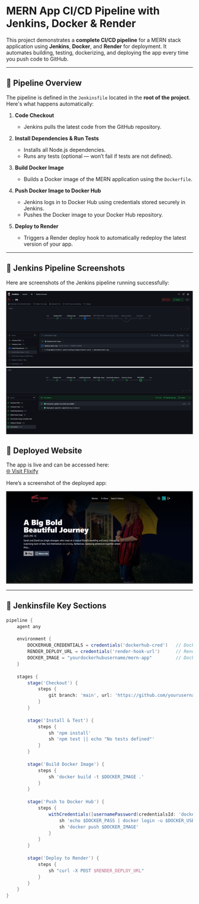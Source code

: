 # MERN App CI/CD Pipeline with Jenkins, Docker & Render

This project demonstrates a **complete CI/CD pipeline** for a MERN stack application using **Jenkins**, **Docker**, and **Render** for deployment. It automates building, testing, dockerizing, and deploying the app every time you push code to GitHub.

---

## 🔹 Pipeline Overview

The pipeline is defined in the `Jenkinsfile` located in the **root of the project**. Here's what happens automatically:

1. **Code Checkout**  
   - Jenkins pulls the latest code from the GitHub repository.

2. **Install Dependencies & Run Tests**  
   - Installs all Node.js dependencies.  
   - Runs any tests (optional — won’t fail if tests are not defined).

3. **Build Docker Image**  
   - Builds a Docker image of the MERN application using the `Dockerfile`.

4. **Push Docker Image to Docker Hub**  
   - Jenkins logs in to Docker Hub using credentials stored securely in Jenkins.  
   - Pushes the Docker image to your Docker Hub repository.

5. **Deploy to Render**  
   - Triggers a Render deploy hook to automatically redeploy the latest version of your app.

---

## 🔹 Jenkins Pipeline Screenshots

Here are screenshots of the Jenkins pipeline running successfully:

![Jenkins Pipeline - Stage 1](proj-img/Screenshot%202025-10-21%20162434.png)  
![Jenkins Pipeline - Stage 2](proj-img/Screenshot%202025-10-21%20171817.png)


## 🔹 Deployed Website

The app is live and can be accessed here:  
[🌐 Visit Flixify](https://flixify-3916.onrender.com)

Here’s a screenshot of the deployed app:

![Deployed App](proj-img/Screenshot%202025-10-21%20172424.png)

---

## 🔹 Jenkinsfile Key Sections

```groovy
pipeline {
    agent any

    environment {
        DOCKERHUB_CREDENTIALS = credentials('dockerhub-cred')   // Docker Hub login credentials
        RENDER_DEPLOY_URL = credentials('render-hook-url')      // Render deploy hook secret
        DOCKER_IMAGE = "yourdockerhubusername/mern-app"         // Docker image name
    }

    stages {
        stage('Checkout') {
            steps {
                git branch: 'main', url: 'https://github.com/yourusername/yourrepo.git'
            }
        }

        stage('Install & Test') {
            steps {
                sh 'npm install'
                sh 'npm test || echo "No tests defined"'
            }
        }

        stage('Build Docker Image') {
            steps {
                sh 'docker build -t $DOCKER_IMAGE .'
            }
        }

        stage('Push to Docker Hub') {
            steps {
                withCredentials([usernamePassword(credentialsId: 'dockerhub-cred', passwordVariable: 'DOCKER_PASS', usernameVariable: 'DOCKER_USER')]) {
                    sh 'echo $DOCKER_PASS | docker login -u $DOCKER_USER --password-stdin'
                    sh 'docker push $DOCKER_IMAGE'
                }
            }
        }

        stage('Deploy to Render') {
            steps {
                sh "curl -X POST $RENDER_DEPLOY_URL"
            }
        }
    }
}
